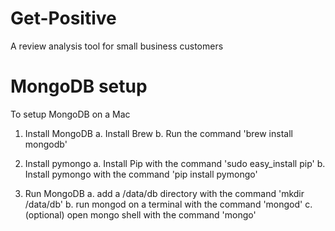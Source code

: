 # Get-Positive
A review analysis tool for small business customers 

# MongoDB setup
To setup MongoDB on a Mac
1. Install MongoDB
  a. Install Brew
  b. Run the command 'brew install mongodb'

2. Install pymongo
  a. Install Pip with the command 'sudo easy_install pip'
  b. Install pymongo with the command 'pip install pymongo'

3. Run MongoDB
  a. add a /data/db directory with the command 'mkdir /data/db'
  b. run mongod on a terminal with the command 'mongod'
  c. (optional) open mongo shell with the command 'mongo'
